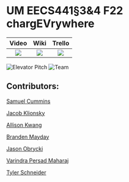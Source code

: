 # UM EECS441§3&4 F22 chargEVrywhere

| Video  |  Wiki |  Trello  |
|:-----:|:-----:|:--------:|
|[<img src="https://eecs441.eecs.umich.edu/img/admin/video.png">][video_page]|[<img src="https://eecs441.eecs.umich.edu/img/admin/wiki.png">][wiki_page]|[<img src="https://eecs441.eecs.umich.edu/img/admin/trello.png">][agile_page]|

![Elevator Pitch](https://user-images.githubusercontent.com/75915724/206812572-f0f1defc-f16a-4640-8c0f-165e132ee3b3.png) <!-- MUST be placed in user-images.githubusercontent.com -->
![Team](https://user-images.githubusercontent.com/75915724/206812575-b3411f52-b091-443e-ae5d-130993f770d0.png)

[video_page]: https://youtu.be/Ucwlo_HOcsQ
[wiki_page]: https://github.com/sjcummins/chargEVrywhere/wiki
[agile_page]: https://trello.com/invite/b/AhpblVKX/ATTI47d6c1fc351509d0cdf77e2536a6e29dBBE2739C/chargeevrywhere-board


## Contributors:

[Samuel Cummins](https://github.com/sjcummins)

[Jacob Klionsky](https://github.com/Jklionsky)

[Allison Kwang](https://github.com/akkwang)

[Branden Mayday](https://github.com/BrandenMayday)

[Jason Obrycki](https://github.com/obryckij)

[Varindra Persad Maharaj](https://github.com/varindra868)

[Tyler Schneider](https://github.com/schneity)

